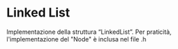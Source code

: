 # Linked List

Implementazione della struttura “LinkedList”.
Per praticità, l'implementazione del "Node" è inclusa nel file .h

